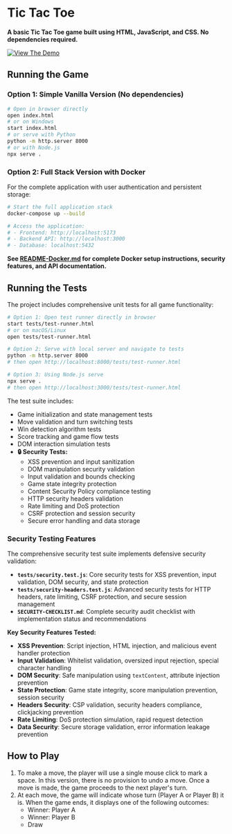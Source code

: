 # Tic Tac Toe

**A basic Tic Tac Toe game built using HTML, JavaScript, and CSS. No dependencies required.**

[![View The Demo](https://www.mtb.com/personal/onlineservices/PublishingImages/alt-banking-button-view-demo-cs5452.jpg)](http://codepen.io/vasanthkay/pen/KVzYzG?editors=001)

## Running the Game

### Option 1: Simple Vanilla Version (No dependencies)

```bash
# Open in browser directly
open index.html
# or on Windows
start index.html
# or serve with Python
python -m http.server 8000
# or with Node.js
npx serve .
```

### Option 2: Full Stack Version with Docker

For the complete application with user authentication and persistent storage:

```bash
# Start the full application stack
docker-compose up --build

# Access the application:
# - Frontend: http://localhost:5173
# - Backend API: http://localhost:3000
# - Database: localhost:5432
```

**See [README-Docker.md](README-Docker.md) for complete Docker setup instructions, security features, and API documentation.**

## Running the Tests

The project includes comprehensive unit tests for all game functionality:

```bash
# Option 1: Open test runner directly in browser
start tests/test-runner.html
# or on macOS/Linux
open tests/test-runner.html

# Option 2: Serve with local server and navigate to tests
python -m http.server 8000
# then open http://localhost:8000/tests/test-runner.html

# Option 3: Using Node.js serve
npx serve .
# then open http://localhost:3000/tests/test-runner.html
```

The test suite includes:
- Game initialization and state management tests
- Move validation and turn switching tests  
- Win detection algorithm tests
- Score tracking and game flow tests
- DOM interaction simulation tests
- **🔒 Security Tests:**
  - XSS prevention and input sanitization
  - DOM manipulation security validation
  - Input validation and bounds checking
  - Game state integrity protection
  - Content Security Policy compliance testing
  - HTTP security headers validation
  - Rate limiting and DoS protection
  - CSRF protection and session security
  - Secure error handling and data storage

### Security Testing Features

The comprehensive security test suite implements defensive security validation:

- **`tests/security.test.js`**: Core security tests for XSS prevention, input validation, DOM security, and state protection
- **`tests/security-headers.test.js`**: Advanced security tests for HTTP headers, rate limiting, CSRF protection, and secure session management
- **`SECURITY-CHECKLIST.md`**: Complete security audit checklist with implementation status and recommendations

**Key Security Features Tested:**
- **XSS Prevention**: Script injection, HTML injection, and malicious event handler protection
- **Input Validation**: Whitelist validation, oversized input rejection, special character handling
- **DOM Security**: Safe manipulation using `textContent`, attribute injection prevention
- **State Protection**: Game state integrity, score manipulation prevention, session security
- **Headers Security**: CSP validation, security headers compliance, clickjacking prevention
- **Rate Limiting**: DoS protection simulation, rapid request detection
- **Data Security**: Secure storage validation, error information leakage prevention

## How to Play
1. To make a move, the player will use a single mouse click to mark a space. In this version, there is no provision to undo a move. Once a move is made, the game proceeds to the next player's turn.
2. At each move, the game will indicate whose turn (Player A or Player B) it is. When the game ends, it displays one of the following outcomes:
   * Winner: Player A
   * Winner: Player B
   * Draw